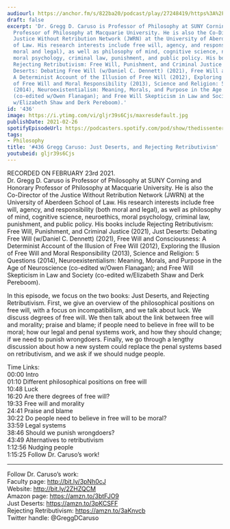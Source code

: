 ```yaml
---
audiourl: https://anchor.fm/s/822ba20/podcast/play/27248419/https%3A%2F%2Fd3ctxlq1ktw2nl.cloudfront.net%2Fstaging%2F2021-1-23%2F4ed1a543-c4a9-29e7-6d39-796e467cfb5c.m4a
draft: false
excerpt: 'Dr. Gregg D. Caruso is Professor of Philosophy at SUNY Corning and Honorary
  Professor of Philosophy at Macquarie University. He is also the Co-Director of the
  Justice Without Retribution Network (JWRN) at the University of Aberdeen School
  of Law. His research interests include free will, agency, and responsibility (both
  moral and legal), as well as philosophy of mind, cognitive science, neuroethics,
  moral psychology, criminal law, punishment, and public policy. His books include
  Rejecting Retributivism: Free Will, Punishment, and Criminal Justice (2021), Just
  Deserts: Debating Free Will (w/Daniel C. Dennett) (2021), Free Will and Consciousness:
  A Determinist Account of the Illusion of Free Will (2012), Exploring the Illusion
  of Free Will and Moral Responsibility (2013), Science and Religion: 5 Questions
  (2014), Neuroexistentialism: Meaning, Morals, and Purpose in the Age of Neuroscience
  (co-edited w/Owen Flanagan); and Free Will Skepticism in Law and Society (co-edited
  w/Elizabeth Shaw and Derk Pereboom).'
id: '436'
image: https://i.ytimg.com/vi/gljr39s6Cjs/maxresdefault.jpg
publishDate: 2021-02-26
spotifyEpisodeUrl: https://podcasters.spotify.com/pod/show/thedissenter/episodes/436-Gregg-Caruso-Just-Deserts--and-Rejecting-Retributivism-equ2b3
tags:
- Philosophy
title: '#436 Gregg Caruso: Just Deserts, and Rejecting Retributivism'
youtubeid: gljr39s6Cjs
---
```

<div class="timelinks">

RECORDED ON FEBRUARY 23rd 2021.  
Dr. Gregg D. Caruso is Professor of Philosophy at SUNY Corning and Honorary Professor of Philosophy at Macquarie University. He is also the Co-Director of the Justice Without Retribution Network (JWRN) at the University of Aberdeen School of Law. His research interests include free will, agency, and responsibility (both moral and legal), as well as philosophy of mind, cognitive science, neuroethics, moral psychology, criminal law, punishment, and public policy. His books include Rejecting Retributivism: Free Will, Punishment, and Criminal Justice (2021), Just Deserts: Debating Free Will (w/Daniel C. Dennett) (2021), Free Will and Consciousness: A Determinist Account of the Illusion of Free Will (2012), Exploring the Illusion of Free Will and Moral Responsibility (2013), Science and Religion: 5 Questions (2014), Neuroexistentialism: Meaning, Morals, and Purpose in the Age of Neuroscience (co-edited w/Owen Flanagan); and Free Will Skepticism in Law and Society (co-edited w/Elizabeth Shaw and Derk Pereboom).

In this episode, we focus on the two books: Just Deserts, and Rejecting Retributivism. First, we give an overview of the philosophical positions on free will, with a focus on incompatibilism, and we talk about luck. We discuss degrees of free will. We then talk about the link between free will and morality; praise and blame; if people need to believe in free will to be moral; how our legal and penal systems work, and how they should change; if we need to punish wrongdoers. Finally, we go through a lengthy discussion about how a new system could replace the penal systems based on retributivism, and we ask if we should nudge people.

Time Links:  
<time>00:00</time> Intro  
<time>01:10</time> Different philosophical positions on free will  
<time>10:48</time> Luck  
<time>16:20</time> Are there degrees of free will?  
<time>19:33</time> Free will and morality  
<time>24:41</time> Praise and blame  
<time>30:22</time> Do people need to believe in free will to be moral?  
<time>33:59</time> Legal systems  
<time>38:46</time> Should we punish wrongdoers?  
<time>43:49</time> Alternatives to retributivism  
<time>1:12:56</time> Nudging people  
<time>1:15:25</time> Follow Dr. Caruso’s work!

---

Follow Dr. Caruso’s work:  
Faculty page: http://bit.ly/3pNh0cJ  
Website: http://bit.ly/2ZHZQCM  
Amazon page: https://amzn.to/3btFJO9  
Just Deserts: https://amzn.to/3pKCSFF  
Rejecting Retributivism: https://amzn.to/3aKnvcb  
Twitter handle: @GreggDCaruso
</div>

